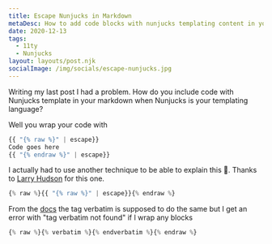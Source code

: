 ```yaml
---
title: Escape Nunjucks in Markdown
metaDesc: How to add code blocks with nunjucks templating content in your markdown blog posts
date: 2020-12-13
tags:
  - 11ty
  - Nunjucks
layout: layouts/post.njk
socialImage: /img/socials/escape-nunjucks.jpg
---
```


Writing my last post I had a problem. How do you include code with Nunjucks template in your markdown when Nunjucks is your templating language?

Well you wrap your code with

```javascript
{{ "{% raw %}" | escape}}
Code goes here
{{ "{% endraw %}" | escape}}
```

I actually had to use another technique to be able to explain this 🤯. Thanks to [Larry Hudson](https://www.larryhudson.io/blog/2020/02/escaping-nunjucks-in-eleventy/) for this one.

```javascript
{% raw %}{{ "{% raw %}" | escape}}{% endraw %}
```

From the [docs](https://mozilla.github.io/nunjucks/templating.html#verbatim) the tag verbatim is supposed to do the same but I get an error with "tag verbatim not found" if I wrap any blocks

```javascript
{% raw %}{% verbatim %}{% endverbatim %}{% endraw %}
```
